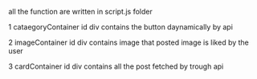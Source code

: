 all the function are written in script.js folder

1 cataegoryContainer id div contains the button daynamically by api

2 imageContainer id div contains image that posted  image is liked by the user

3 cardContainer id div contains all the post fetched by trough api


